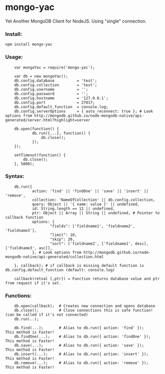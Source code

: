mongo-yac
========

Yet Another MongoDB Client for NodeJS.
Using "single" connection.

### Install:

    npm install mongo-yac
    
### Usage:

        var mongoYac = require('mongo-yac');

        var db = new mongoYac();
        db.config.database          = 'test';
        db.config.collection        = 'test';
        db.config.username          = '';
        db.config.password          = '';
        db.config.hostname          = '127.0.0.1';
        db.config.port              = 27017;
        db.config.default_function  = console.log;
        db.config.serverOptions     = { auto_reconnect: true }; # Look options from http://mongodb.github.io/node-mongodb-native/api-generated/server.html?highlight=server

        db.open(function() {
                db.run({...}, function() {
                    db.close();
                });
        });
            
        setTimeout(function() {
            db.close();
        }, 5000);
        
### Syntax:

        db.run({
                action: 'find' || 'findOne' || 'save' || 'insert' || 'remove',
                collection: 'NameOfCollection' || db.config.collection,
                query: Object || '{ name: value }' || undefined,
                id: String.length == 12 || undefined,
                ptr: Object || Array || String || undefined, # Pointer to callback function
                options: {
                        "fields": ['fieldname1', 'fieldname2', 'fieldname3'],
                        "limit": 10,
                        "skip": 20,
                        "sort": ['fieldname2', ['fieldname1', desc], ['fieldname3', asc]],
                }, # Look options from http://mongodb.github.io/node-mongodb-native/api-generated/collection.html

        }, callback); # if callback is missing default function is db.config.default_function (default: console.log)

        callback(retval [,ptr]) = Function returns database value and ptr from request if it's set.
                
### Functions:

        db.open(callback);  # Creates new connection and opens database
        db.close();         # Close connections this is safe function! (can be called if it's not connected) 
        db.run(..);         

        db.find(...);       # Alias to db.run({ action: 'find' });      This method is Faster!
        db.findOne(...);    # Alias to db.run({ action: 'findOne' });   This method is Faster!
        db.save(...);       # Alias to db.run({ action: 'save' });      This method is Faster!
        db.insert(...);     # Alias to db.run({ action: 'insert' });    This method is Faster!
        db.remove(...);     # Alias to db.run({ action: 'remove' });    This method is Faster!
